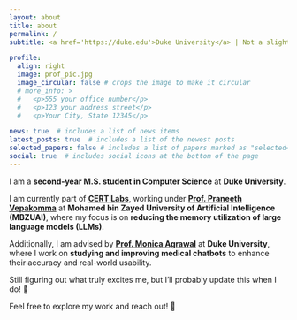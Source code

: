 ```yaml
---
layout: about
title: about
permalink: /
subtitle: <a href='https://duke.edu'>Duke University</a> | Not a slightest clue in life

profile:
  align: right
  image: prof_pic.jpg
  image_circular: false # crops the image to make it circular
  # more_info: >
  #   <p>555 your office number</p>
  #   <p>123 your address street</p>
  #   <p>Your City, State 12345</p>

news: true  # includes a list of news items
latest_posts: true  # includes a list of the newest posts
selected_papers: false # includes a list of papers marked as "selected={true}"
social: true  # includes social icons at the bottom of the page
---
```

I am a **second-year M.S. student in Computer Science** at **Duke University**.  

I am currently part of **[CERT Labs](https://github.com/CERT-Lab)**, working under **[Prof. Praneeth Vepakomma](https://sites.mit.edu/praneeth/)** at **Mohamed bin Zayed University of Artificial Intelligence (MBZUAI)**, where my focus is on **reducing the memory utilization of large language models (LLMs)**.  

Additionally, I am advised by **[Prof. Monica Agrawal](https://www.monicaagrawal.com/)** at **Duke University**, where I work on **studying and improving medical chatbots** to enhance their accuracy and real-world usability.  

Still figuring out what truly excites me, but I’ll probably update this when I do! 🫠  

Feel free to explore my work and reach out! 🚀  
